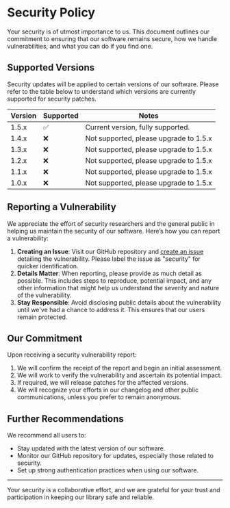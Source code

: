 # Security Policy

Your security is of utmost importance to us. This document outlines our commitment to ensuring that our software remains secure, how we handle vulnerabilities, and what you can do if you find one.

## Supported Versions

Security updates will be applied to certain versions of our software. Please refer to the table below to understand which versions are currently supported for security patches.

| Version | Supported          | Notes                                  |
|---------|--------------------|----------------------------------------|
| 1.5.x   | :white_check_mark: | Current version, fully supported.      |
| 1.4.x   | :x:                | Not supported, please upgrade to 1.5.x |
| 1.3.x   | :x:                | Not supported, please upgrade to 1.5.x |
| 1.2.x   | :x:                | Not supported, please upgrade to 1.5.x |
| 1.1.x   | :x:                | Not supported, please upgrade to 1.5.x |
| 1.0.x   | :x:                | Not supported, please upgrade to 1.5.x |

## Reporting a Vulnerability

We appreciate the effort of security researchers and the general public in helping us maintain the security of our software. Here’s how you can report a vulnerability:

1. **Creating an Issue**: Visit our GitHub repository and [create an issue](https://github.com/bumble-tech/bumble-doc-gen/issues) detailing the vulnerability. Please label the issue as "security" for quicker identification.
2. **Details Matter**: When reporting, please provide as much detail as possible. This includes steps to reproduce, potential impact, and any other information that might help us understand the severity and nature of the vulnerability.
3. **Stay Responsible**: Avoid disclosing public details about the vulnerability until we've had a chance to address it. This ensures that our users remain protected.

## Our Commitment

Upon receiving a security vulnerability report:

1. We will confirm the receipt of the report and begin an initial assessment.
2. We will work to verify the vulnerability and ascertain its potential impact.
3. If required, we will release patches for the affected versions.
4. We will recognize your efforts in our changelog and other public communications, unless you prefer to remain anonymous.

## Further Recommendations

We recommend all users to:

- Stay updated with the latest version of our software.
- Monitor our GitHub repository for updates, especially those related to security.
- Set up strong authentication practices when using our software.

---

Your security is a collaborative effort, and we are grateful for your trust and participation in keeping our library safe and reliable.
